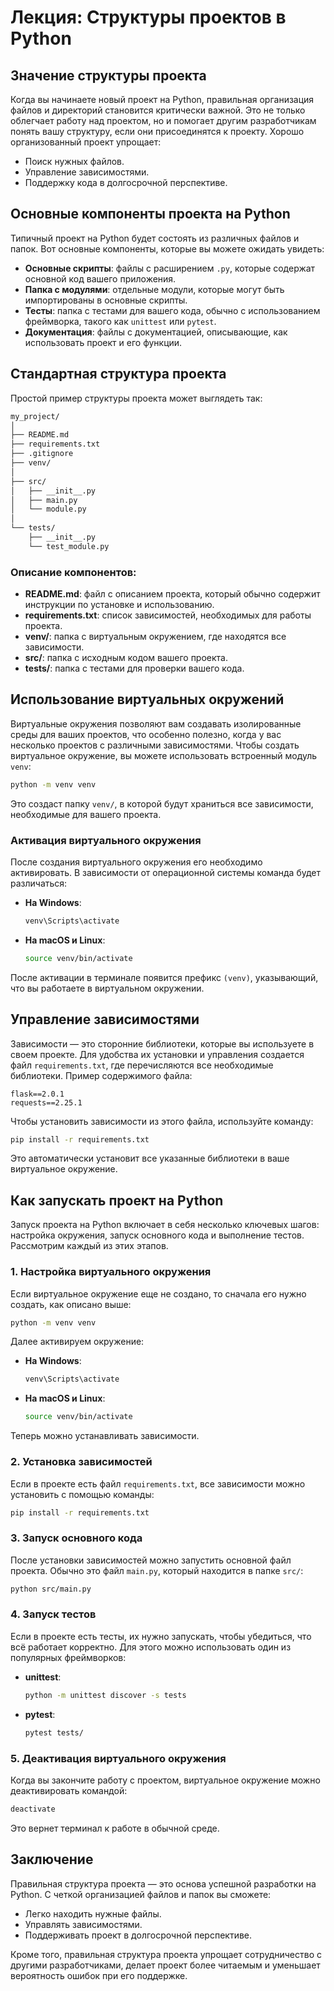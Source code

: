 # Лекция: Структуры проектов в Python

## Значение структуры проекта

Когда вы начинаете новый проект на Python, правильная организация файлов и директорий становится критически важной. Это не только облегчает работу над проектом, но и помогает другим разработчикам понять вашу структуру, если они присоединятся к проекту. Хорошо организованный проект упрощает:

- Поиск нужных файлов.
- Управление зависимостями.
- Поддержку кода в долгосрочной перспективе.

## Основные компоненты проекта на Python

Типичный проект на Python будет состоять из различных файлов и папок. Вот основные компоненты, которые вы можете ожидать увидеть:

- **Основные скрипты**: файлы с расширением `.py`, которые содержат основной код вашего приложения.
- **Папка с модулями**: отдельные модули, которые могут быть импортированы в основные скрипты.
- **Тесты**: папка с тестами для вашего кода, обычно с использованием фреймворка, такого как `unittest` или `pytest`.
- **Документация**: файлы с документацией, описывающие, как использовать проект и его функции.

## Стандартная структура проекта

Простой пример структуры проекта может выглядеть так:

```bash
my_project/
│
├── README.md
├── requirements.txt
├── .gitignore
├── venv/
│
├── src/
│   ├── __init__.py
│   ├── main.py
│   └── module.py
│
└── tests/
    ├── __init__.py
    └── test_module.py
```

### Описание компонентов:

- **README.md**: файл с описанием проекта, который обычно содержит инструкции по установке и использованию.
- **requirements.txt**: список зависимостей, необходимых для работы проекта.
- **venv/**: папка с виртуальным окружением, где находятся все зависимости.
- **src/**: папка с исходным кодом вашего проекта.
- **tests/**: папка с тестами для проверки вашего кода.

## Использование виртуальных окружений

Виртуальные окружения позволяют вам создавать изолированные среды для ваших проектов, что особенно полезно, когда у вас несколько проектов с различными зависимостями. Чтобы создать виртуальное окружение, вы можете использовать встроенный модуль `venv`:

```bash
python -m venv venv
```

Это создаст папку `venv/`, в которой будут храниться все зависимости, необходимые для вашего проекта.

### Активация виртуального окружения

После создания виртуального окружения его необходимо активировать. В зависимости от операционной системы команда будет различаться:

- **На Windows**:
  ```bash
  venv\Scripts\activate
  ```
- **На macOS и Linux**:
  ```bash
  source venv/bin/activate
  ```

После активации в терминале появится префикс `(venv)`, указывающий, что вы работаете в виртуальном окружении.

## Управление зависимостями

Зависимости — это сторонние библиотеки, которые вы используете в своем проекте. Для удобства их установки и управления создается файл `requirements.txt`, где перечисляются все необходимые библиотеки. Пример содержимого файла:

```
flask==2.0.1
requests==2.25.1
```

Чтобы установить зависимости из этого файла, используйте команду:

```bash
pip install -r requirements.txt
```

Это автоматически установит все указанные библиотеки в ваше виртуальное окружение.

## Как запускать проект на Python

Запуск проекта на Python включает в себя несколько ключевых шагов: настройка окружения, запуск основного кода и выполнение тестов. Рассмотрим каждый из этих этапов.

### 1. Настройка виртуального окружения

Если виртуальное окружение еще не создано, то сначала его нужно создать, как описано выше:

```bash
python -m venv venv
```

Далее активируем окружение:

- **На Windows**:
  ```bash
  venv\Scripts\activate
  ```
- **На macOS и Linux**:
  ```bash
  source venv/bin/activate
  ```

Теперь можно устанавливать зависимости.

### 2. Установка зависимостей

Если в проекте есть файл `requirements.txt`, все зависимости можно установить с помощью команды:

```bash
pip install -r requirements.txt
```

### 3. Запуск основного кода

После установки зависимостей можно запустить основной файл проекта. Обычно это файл `main.py`, который находится в папке `src/`:

```bash
python src/main.py
```

### 4. Запуск тестов

Если в проекте есть тесты, их нужно запускать, чтобы убедиться, что всё работает корректно. Для этого можно использовать один из популярных фреймворков:

- **unittest**:
  ```bash
  python -m unittest discover -s tests
  ```
- **pytest**:
  ```bash
  pytest tests/
  ```

### 5. Деактивация виртуального окружения

Когда вы закончите работу с проектом, виртуальное окружение можно деактивировать командой:

```bash
deactivate
```

Это вернет терминал к работе в обычной среде.

## Заключение

Правильная структура проекта — это основа успешной разработки на Python. С четкой организацией файлов и папок вы сможете:

- Легко находить нужные файлы.
- Управлять зависимостями.
- Поддерживать проект в долгосрочной перспективе.

Кроме того, правильная структура проекта упрощает сотрудничество с другими разработчиками, делает проект более читаемым и уменьшает вероятность ошибок при его поддержке.